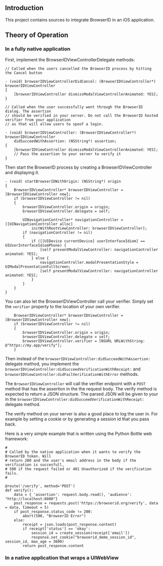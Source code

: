 ## Introduction

This project contains sources to integrate BrowserID in an iOS application.

## Theory of Operation

### In a fully native application

First, implement the BrowserIDViewControllerDelegate methods:

```
// Called when the users cancelled the BrowserID process by hitting the Cancel button

- (void) browserIDViewControllerDidCancel: (BrowserIDViewController*) browserIDViewController
{
    [browserIDViewController dismissModalViewControllerAnimated: YES];
}

// Called when the user successfully went through the BrowserID dialog. The assertion
// should be verified in your server. Do not call the BrowserID hosted verifier from your application
// as that will allow users to spoof a login.

- (void) browserIDViewController: (BrowserIDViewController*) browserIDViewController 
    didSucceedWithAssertion: (NSString*) assertion;
{
    [browserIDViewController dismissModalViewControllerAnimated: YES];
    // Pass the assertion to your server to verify it
}
```

Then start the BrowserID process by creating a BrowserIDViewController and displaying it.

```
- (void) startBrowserIDWithOrigin: (NSString*) origin
{
    BrowserIDViewController* browserIDViewController = [BrowserIDViewController new];
    if (browserIDViewController != nil)
    {
        browserIDViewController.origin = origin;
        browserIDViewController.delegate = self;
        
        UINavigationController* navigationController = [[UINavigationController alloc]
            initWithRootViewController: browserIDViewController];
        if (navigationController != nil)
        {
            if ([[UIDevice currentDevice] userInterfaceIdiom] == UIUserInterfaceIdiomPhone) {
                [self presentModalViewController: navigationController animated: YES];
            } else {
                navigationController.modalPresentationStyle = UIModalPresentationFullScreen;
                [self presentModalViewController: navigationController animated: YES];
            }
        }
    }
}
```
You can also let the BrowserIDViewController call your verifier. Simply set the `verifier` property to the location of your own verifier.

```
    BrowserIDViewController* browserIDViewController = [BrowserIDViewController new];
    if (browserIDViewController != nil)
    {
        browserIDViewController.origin = origin;
        browserIDViewController.delegate = self;
        browserIDViewController.verifier = [NSURL URLWithString: @"https://my.app/verify"];
    }
```

Then instead of the `browserIDViewController:didSucceedWithAssertion:` delegate method, you implement the `browserIDViewController:didSucceedVerificationWithReceipt:` and `browserIDViewController:didFailVerificationWithError` methods.

The `BrowserIDViewController` will call the verifier endpoint with a `POST` method that has the assertion in the the request body. The verify method is expected to return a JSON structure. The parsed JSON will be given to your in the `browserIDViewController:didSucceedVerificationWithReceipt:` delegate method.

The verify method on your server is also a good place to log the user in. For example by setting a cookie or by generating a session id that you pass back.

Here is a very simple example that is written using the Python Bottle web framework:

```
#
# Called by the native application when it wants to verify the BrowserID token. Will
# return 200 and the user's email address in the body if the verification is succesfull,
# 500 if the request failed or 401 Unauthorized if the verification fails.
#

@route('/verify', method='POST')
def verify():
    data = { 'assertion': request.body.read(), 'audience': "http://localhost:8080"}
    post_response = requests.post('https://browserid.org/verify', data = data, timeout = 5)
    if post_response.status_code != 200:
        abort(500, "BrowserID Error")
    else:
        receipt = json.loads(post_response.content)
        if receipt['status'] == 'okay':
            session_id = create_session(receipt['email'])
            response.set_cookie("browserid_demo_session_id", session_id, max_age = 3600)
        return post_response.content
```

### In a native application that wraps a UIWebView

